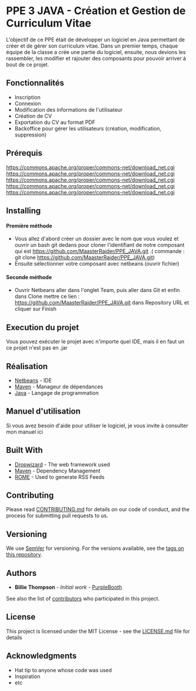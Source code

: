 # PPE 3 JAVA - Création et Gestion de Curriculum Vitae 

L'objectif de ce PPE était de développer un logiciel en Java permettant de créer et de gérer son curriculum vitae. Dans un premier temps, chaque équipe de la classe a crée une partie du logiciel, ensuite, nous devions les rassembler, les modifier et rajouter des composants pour pouvoir arriver à bout de ce projet.

## Fonctionnalités

- Inscription 
- Connexion
- Modification des informations de l'utilisateur 
- Création de CV
- Exportation du CV au format PDF
- Backoffice pour gérer les utilisateurs (création, modification, suppression)

## Prérequis

https://commons.apache.org/proper/commons-net/download_net.cgi
https://commons.apache.org/proper/commons-net/download_net.cgi
https://commons.apache.org/proper/commons-net/download_net.cgi
https://commons.apache.org/proper/commons-net/download_net.cgi
https://commons.apache.org/proper/commons-net/download_net.cgi

## Installing

#### Première méthode 

- Vous allez d'abord créer un dossier avec le nom que vous voulez et ouvrir un bash git dedans pour cloner l'identifiant de notre composant qui est https://github.com/MaasterRaider/PPE_JAVA.git .( commande : git clone https://github.com/MaasterRaider/PPE_JAVA.git)
- Ensuite sélectionner votre composant avec netbeans (ouvrir fichier)

#### Seconde méthode 

- Ouvrir Netbeans aller dans l'onglet Team, puis aller dans Git et enfin dans Clone mettre ce lien : https://github.com/MaasterRaider/PPE_JAVA.git dans Repository URL et cliquer sur Finish

## Execution du projet

Vous pouvez exécuter le projet avec n'importe quel IDE, mais il en faut un ce projet n'est pas en .jar

## Réalisation

- [Netbeans](https://fr.netbeans.org/) - IDE
- [Maven](https://maven.apache.org/) - Manageur de dépendances
- [Java](https://www.java.com/fr/download/)  - Langage de programmation

## Manuel d'utilisation

Si vous avez besoin d'aide pour utiliser le logiciel, je vous invite à consulter mon manuel ici

## Built With

* [Dropwizard](http://www.dropwizard.io/1.0.2/docs/) - The web framework used
* [Maven](https://maven.apache.org/) - Dependency Management
* [ROME](https://www.java.com/fr/download/) - Used to generate RSS Feeds

## Contributing

Please read [CONTRIBUTING.md](https://gist.github.com/PurpleBooth/b24679402957c63ec426) for details on our code of conduct, and the process for submitting pull requests to us.

## Versioning

We use [SemVer](http://semver.org/) for versioning. For the versions available, see the [tags on this repository](https://github.com/your/project/tags). 

## Authors

* **Billie Thompson** - *Initial work* - [PurpleBooth](https://github.com/PurpleBooth)

See also the list of [contributors](https://github.com/your/project/contributors) who participated in this project.

## License

This project is licensed under the MIT License - see the [LICENSE.md](LICENSE.md) file for details

## Acknowledgments

* Hat tip to anyone whose code was used
* Inspiration
* etc
